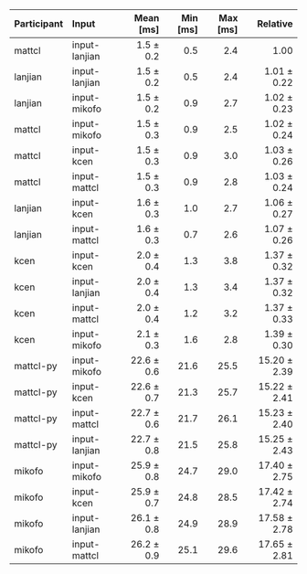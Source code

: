 | Participant | Input | Mean [ms] | Min [ms] | Max [ms] | Relative |
|:---|:---|---:|---:|---:|---:|
| mattcl | input-lanjian | 1.5 ± 0.2 | 0.5 | 2.4 | 1.00 |
| lanjian | input-lanjian | 1.5 ± 0.2 | 0.5 | 2.4 | 1.01 ± 0.22 |
| lanjian | input-mikofo | 1.5 ± 0.2 | 0.9 | 2.7 | 1.02 ± 0.23 |
| mattcl | input-mikofo | 1.5 ± 0.3 | 0.9 | 2.5 | 1.02 ± 0.24 |
| mattcl | input-kcen | 1.5 ± 0.3 | 0.9 | 3.0 | 1.03 ± 0.26 |
| mattcl | input-mattcl | 1.5 ± 0.3 | 0.9 | 2.8 | 1.03 ± 0.24 |
| lanjian | input-kcen | 1.6 ± 0.3 | 1.0 | 2.7 | 1.06 ± 0.27 |
| lanjian | input-mattcl | 1.6 ± 0.3 | 0.7 | 2.6 | 1.07 ± 0.26 |
| kcen | input-kcen | 2.0 ± 0.4 | 1.3 | 3.8 | 1.37 ± 0.32 |
| kcen | input-lanjian | 2.0 ± 0.4 | 1.3 | 3.4 | 1.37 ± 0.32 |
| kcen | input-mattcl | 2.0 ± 0.4 | 1.2 | 3.2 | 1.37 ± 0.33 |
| kcen | input-mikofo | 2.1 ± 0.3 | 1.6 | 2.8 | 1.39 ± 0.30 |
| mattcl-py | input-mikofo | 22.6 ± 0.6 | 21.6 | 25.5 | 15.20 ± 2.39 |
| mattcl-py | input-kcen | 22.6 ± 0.7 | 21.3 | 25.7 | 15.22 ± 2.41 |
| mattcl-py | input-mattcl | 22.7 ± 0.6 | 21.7 | 26.1 | 15.23 ± 2.40 |
| mattcl-py | input-lanjian | 22.7 ± 0.8 | 21.5 | 25.8 | 15.25 ± 2.43 |
| mikofo | input-mikofo | 25.9 ± 0.8 | 24.7 | 29.0 | 17.40 ± 2.75 |
| mikofo | input-kcen | 25.9 ± 0.7 | 24.8 | 28.5 | 17.42 ± 2.74 |
| mikofo | input-lanjian | 26.1 ± 0.8 | 24.9 | 28.9 | 17.58 ± 2.78 |
| mikofo | input-mattcl | 26.2 ± 0.9 | 25.1 | 29.6 | 17.65 ± 2.81 |
